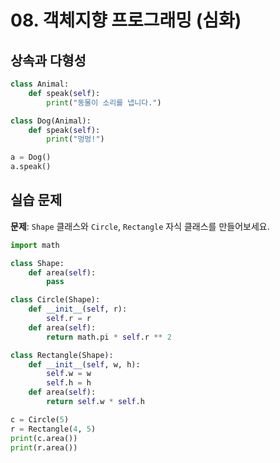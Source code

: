 # 08. 객체지향 프로그래밍 (심화)

## 상속과 다형성

```python
class Animal:
    def speak(self):
        print("동물이 소리를 냅니다.")

class Dog(Animal):
    def speak(self):
        print("멍멍!")

a = Dog()
a.speak()
```

## 실습 문제

**문제**: `Shape` 클래스와 `Circle`, `Rectangle` 자식 클래스를 만들어보세요.

```python
import math

class Shape:
    def area(self):
        pass

class Circle(Shape):
    def __init__(self, r):
        self.r = r
    def area(self):
        return math.pi * self.r ** 2

class Rectangle(Shape):
    def __init__(self, w, h):
        self.w = w
        self.h = h
    def area(self):
        return self.w * self.h

c = Circle(5)
r = Rectangle(4, 5)
print(c.area())
print(r.area())
```
